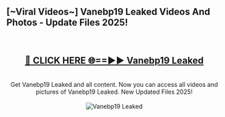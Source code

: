 <h2>[~Viral Videos~] Vanebp19 Leaked Videos And Photos - Update Files 2025!</h2>
<br>
<div align="center">
<h2><a href="https://top-ai-tools.click/QrbHav" rel="nofollow">🔴 CLICK HERE 🌐==►► Vanebp19 Leaked</a></h2>
<br>
Get Vanebp19 Leaked and all content. Now you can access all videos and pictures of Vanebp19 Leaked. New Updated Files 2025!
<br>
<br>
<a href="https://top-ai-tools.click/QrbHav" rel="nofollow" data-target="animated-image.originalLink"><img src="https://i.ibb.co.com/WyWwxjT/player-gif2.gif" alt="Vanebp19 Leaked" style="max-width: 100%; display: inline-block;" data-target="animated-image.originalImage"></a>
</div>
<br>